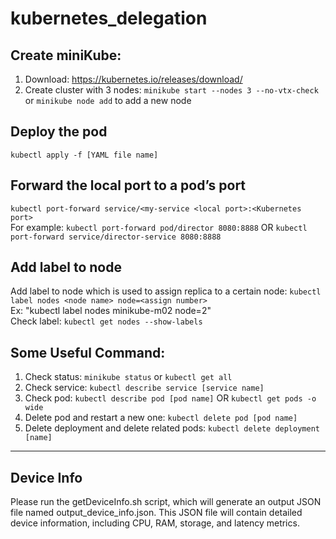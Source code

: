 # kubernetes_delegation
## Create miniKube: 
  1. Download: https://kubernetes.io/releases/download/
  2. Create cluster with 3 nodes: `minikube start --nodes 3 --no-vtx-check` or `minikube node add` to add a new node

## Deploy the pod
`kubectl apply -f [YAML file name]`

## Forward the local port to a pod’s port
`kubectl port-forward service/<my-service <local port>:<Kubernetes port>`     
For example: `kubectl port-forward pod/director 8080:8888` OR `kubectl port-forward service/director-service 8080:8888`

## Add label to node
Add label to node which is used to assign replica to a certain node: `kubectl label nodes <node name> node=<assign number>`     
Ex: "kubectl label nodes minikube-m02 node=2"     
Check label: `kubectl get nodes --show-labels`

## Some Useful Command:
1. Check status: `minikube status` or `kubectl get all`
2. Check service: `kubectl describe service [service name]`
3. Check pod: `kubectl describe pod [pod name]` OR `kubectl get pods -o wide`
4. Delete pod and restart a new one: `kubectl delete pod [pod name]`
5. Delete deployment and delete related pods: `kubectl delete deployment [name]`

---
## Device Info
Please run the getDeviceInfo.sh script, which will generate an output JSON file named output_device_info.json. This JSON file will contain detailed device information, including CPU, RAM, storage, and latency metrics.